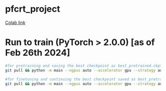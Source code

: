 # pfcrt_project

[Colab link](https://colab.research.google.com/drive/1dg0OAJAQt-rwmWPKFcv2CyK5Si8JIfyu?usp=sharing)

# Run to train (PyTorch > 2.0.0) [as of Feb 26th 2024]
```bash
#for pretraining and saving the best checkpoint as best_pretrained.ckpt
git pull && python -m main --ngpus auto --accelerator gpu --strategy auto -b 512 --loss_weights 0 0 0

#for finetuning and continuing the best checkpoint saved as best_pretrained.ckpt
git pull && python -m main --ngpus auto --accelerator gpu --strategy auto -b 512 --finetune --loss_weights 0 1 0 --load_model_directory output_finetune --load_model_checkpoint best_pretrained.ckpt
```
